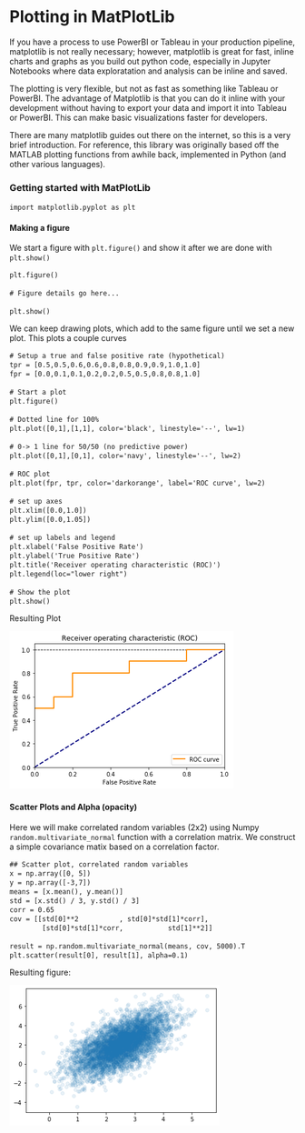 # Plotting in MatPlotLib
If you have a process to use PowerBI or Tableau in your production pipeline, matplotlib is not really necessary; however, matplotlib is great for fast, inline charts and graphs as you build out python code, especially in Jupyter Notebooks where data exploratation and analysis can be inline and saved.

The plotting is very flexible, but not as fast as something like Tableau or PowerBI. The advantage of Matplotlib is that you can do it inline with your development without having to export your data and import it into Tableau or PowerBI. This can make basic visualizations faster for developers.

There are many matplotlib guides out there on the internet, so this is a very brief introduction. For reference, this library was originally based off the MATLAB plotting functions from awhile back, implemented in Python (and other various languages). 
### Getting started with MatPlotLib
```
import matplotlib.pyplot as plt
```

#### Making a figure
We start a figure with `plt.figure()` and show it after we are done with `plt.show()`
```
plt.figure()

# Figure details go here...

plt.show()
```

We can keep drawing plots, which add to the same figure until we set a new plot.
This plots a couple curves

```
# Setup a true and false positive rate (hypothetical)
tpr = [0.5,0.5,0.6,0.6,0.8,0.8,0.9,0.9,1.0,1.0]
fpr = [0.0,0.1,0.1,0.2,0.2,0.5,0.5,0.8,0.8,1.0]

# Start a plot
plt.figure()

# Dotted line for 100%
plt.plot([0,1],[1,1], color='black', linestyle='--', lw=1)

# 0-> 1 line for 50/50 (no predictive power)
plt.plot([0,1],[0,1], color='navy', linestyle='--', lw=2)

# ROC plot
plt.plot(fpr, tpr, color='darkorange', label='ROC curve', lw=2)

# set up axes
plt.xlim([0.0,1.0])
plt.ylim([0.0,1.05])

# set up labels and legend
plt.xlabel('False Positive Rate')
plt.ylabel('True Positive Rate')
plt.title('Receiver operating characteristic (ROC)')
plt.legend(loc="lower right")

# Show the plot
plt.show()
```

Resulting Plot

<img src="../images/5-Fig-01.png">


#### Scatter Plots and Alpha (opacity)
Here we will make correlated random variables (2x2) using Numpy `random.multivariate_normal` function with a correlation matrix. We construct a simple covariance matix based on a correlation factor.

```
## Scatter plot, correlated random variables
x = np.array([0, 5])
y = np.array([-3,7])
means = [x.mean(), y.mean()]  
std = [x.std() / 3, y.std() / 3]
corr = 0.65
cov = [[std[0]**2          , std[0]*std[1]*corr], 
        [std[0]*std[1]*corr,           std[1]**2]] 

result = np.random.multivariate_normal(means, cov, 5000).T
plt.scatter(result[0], result[1], alpha=0.1)
```

Resulting figure:

<img src="../images/5-Fig-02.png">
